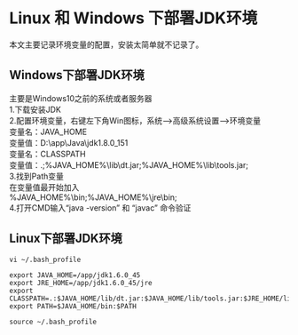 # Linux 和 Windows 下部署JDK环境

本文主要记录环境变量的配置，安装太简单就不记录了。

## Windows下部署JDK环境

主要是Windows10之前的系统或者服务器  
1.下载安装JDK  
2.配置环境变量，右键左下角Win图标，系统-->高级系统设置-->环境变量  
    变量名：JAVA_HOME  
    变量值：D:\app\Java\jdk1.8.0_151  
    变量名：CLASSPATH  
    变量值：.;%JAVA_HOME%\lib\dt.jar;%JAVA_HOME%\lib\tools.jar;  
3.找到Path变量  
    在变量值最开始加入  
    %JAVA_HOME%\bin;%JAVA_HOME%\jre\bin;  
4.打开CMD输入“java -version” 和 “javac” 命令验证

## Linux下部署JDK环境

```shell
vi ~/.bash_profile

export JAVA_HOME=/app/jdk1.6.0_45
export JRE_HOME=/app/jdk1.6.0_45/jre
export CLASSPATH=.:$JAVA_HOME/lib/dt.jar:$JAVA_HOME/lib/tools.jar:$JRE_HOME/lib
export PATH=$JAVA_HOME/bin:$PATH

source ~/.bash_profile
```
